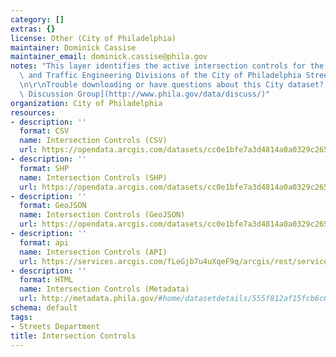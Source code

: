 ```yaml
---
category: []
extras: {}
license: Other (City of Philadelphia)
maintainer: Dominick Cassise
maintainer_email: dominick.cassise@phila.gov
notes: "This layer identifies the active intersection controls for the Street Lighting\
  \ and Traffic Engineering Divisions of the City of Philadelphia Streets Department.\r\
  \n\r\nTrouble downloading or have questions about this City dataset? Visit the [OpenDataPhilly\
  \ Discussion Group](http://www.phila.gov/data/discuss/)"
organization: City of Philadelphia
resources:
- description: ''
  format: CSV
  name: Intersection Controls (CSV)
  url: https://opendata.arcgis.com/datasets/cc0e1bfe7a3d4814a0a0329c2650c62e_0.csv
- description: ''
  format: SHP
  name: Intersection Controls (SHP)
  url: https://opendata.arcgis.com/datasets/cc0e1bfe7a3d4814a0a0329c2650c62e_0.zip
- description: ''
  format: GeoJSON
  name: Intersection Controls (GeoJSON)
  url: https://opendata.arcgis.com/datasets/cc0e1bfe7a3d4814a0a0329c2650c62e_0.geojson
- description: ''
  format: api
  name: Intersection Controls (API)
  url: https://services.arcgis.com/fLeGjb7u4uXqeF9q/arcgis/rest/services/Intersection_Controls/FeatureServer/0/query?outFields=*&where=1%3D1
- description: ''
  format: HTML
  name: Intersection Controls (Metadata)
  url: http://metadata.phila.gov/#home/datasetdetails/555f812af15fcb6c6ed44108/representationdetails/560037a4a1ae355c7e07a0a0/
schema: default
tags:
- Streets Department
title: Intersection Controls
---
```

